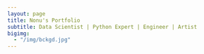 ```yaml
---
layout: page
title: Nonu's Portfolio
subtitle: Data Scientist | Python Expert | Engineer | Artist
bigimg: 
  - "/img/bckgd.jpg"
---
```

